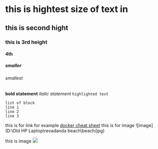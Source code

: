 # this is hightest size of text in 
## this is second hight
### this is 3rd height 
#### 4th 
##### smaller
###### smallest

**bold statement**
_italic statement_
`highlighted text`

```
list of block
line 1
line 2
line 3
```

this is for link for example [docker cheat sheet](https://www.docker.com/wp-content/uploads/2022/03/docker-cheat-sheet.pdf)
this is for image ![image](D:\Old HP Laptop\revadanda beach\beach/jpg)

this is image 
<img src="beach.png">
 
